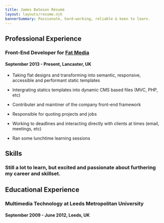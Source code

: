 ```yaml
---
title: James Bateson Résumé
layout: layouts/resume.njk
bannerSummary: Passionate, hard-working, reliable & keen to learn.
---
```

## Professional Experience

### Front-End Developer for [Fat Media](https://www.fatmedia.co.uk/)

#### September 2013 - Present, Lancaster, UK

* Taking flat designs and transforming into semantic, responsive, accessible and performant static templates

* Intergrating statics templates into dynamic CMS based files (MVC, PHP, etc)

* Contributer and maintiner of the company front-end framework

* Responsible for quoting projects and jobs

* Working to deadlines and interacting directly with clients at times (email, meetings, etc)

* Ran some lunchtime learning sessions


## Skills

### Still a lot to learn, but excited and passionate about furthering my career and skillset.


## Educational Experience

### Multimedia Technology at Leeds Metropolitan University

#### September 2009 - June 2012, Leeds, UK